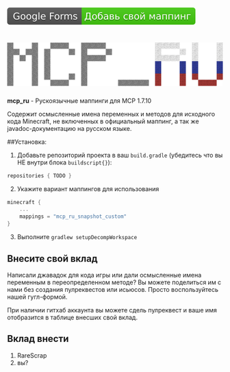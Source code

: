 [![help](github_media/google_forms_badge.svg) ](https://forms.gle/aSPPBVSRidogo87J6)
# <img src="github_media/logo.png" alt="logo"/>
**mcp_ru** - Рускоязычные маппинги для MCP 1.7.10

Содержит осмысленные имена переменных и методов для исходного кода Minecraft, не включенных в официальный маппинг, а так же javadoc-документацию на русском языке.

##Установка:
1. Добавьте репозиторий проекта в ваш `build.gradle` (убедитесь что вы НЕ внутри блока `buildscript{}`):
```gradle
repositories { TODO }
```
2. Укажите вариант маппингов для использования
```gradle
minecraft {
    ...
    mappings = "mcp_ru_snapshot_custom"
}
```
3. Выполните `gradlew setupDecompWorkspace`

## Внесите свой вклад
Написали джавадок для кода игры или дали осмысленные имена переменным в переопределенном методе? Вы можете поделиться им с нами без создания пулреквестов или исьюсов. Просто воспользуйтесь нашей гугл-формой.

При наличии гитхаб аккаунта вы можете сдель пулреквест и ваше имя отобразится в таблице внесших свой вклад.

## Вклад внести
1. RareScrap
2. вы?